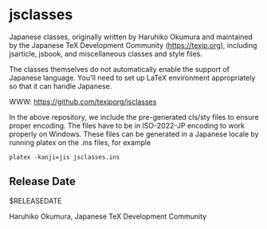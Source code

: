 # jsclasses

Japanese classes, originally written by Haruhiko Okumura and maintained
by the Japanese TeX Development Community (https://texjp.org), including
jsarticle, jsbook, and miscellaneous classes and style files.

The classes themselves do not automatically enable the support of
Japanese language. You'll need to set up LaTeX environment appropriately
so that it can handle Japanese.

WWW: https://github.com/texjporg/jsclasses

In the above repository, we include the pre-generated cls/sty files to
ensure proper encoding. The files have to be in ISO-2022-JP encoding to
work properly on Windows. These files can be generated in a Japanese
locale by running platex on the .ins files, for example
~~~~
platex -kanji=jis jsclasses.ins
~~~~

## Release Date

$RELEASEDATE

Haruhiko Okumura,
Japanese TeX Development Community
